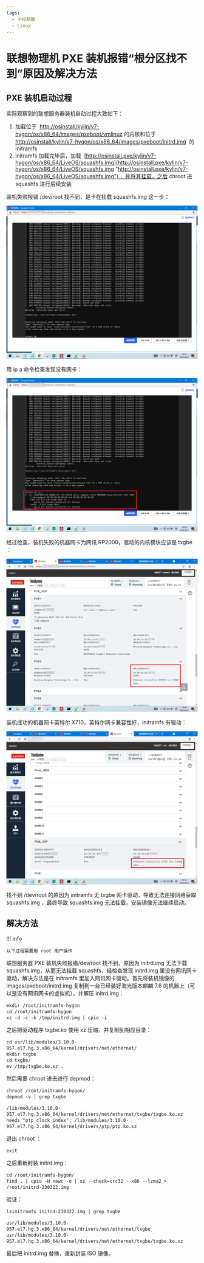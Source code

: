 ```yaml
---
tags:
  - 中标麒麟
  - Linux
---
```


# 联想物理机 PXE 装机报错“根分区找不到”原因及解决方法

## PXE 装机启动过程

实际观察到的联想服务器装机启动过程大致如下：

1. 加载位于  [http://osinstall/kylin/v7-hygon/os/x86_64/images/pxeboot/vmlinuz](http://osinstall/kylin/v7-hygon/os/x86_64/images/pxeboot/vmlinuz) 的内核和位于 [http://osinstall/kylin/v7-hygon/os/x86_64/images/pxeboot/initrd.img](http://osinstall/kylin/v7-hygon/os/x86_64/images/pxeboot/vmlinuz%E7%9A%84%E5%86%85%E6%A0%B8%E5%92%8C%E4%BD%8D%E4%BA%8Ehttp://osinstall/kylin/v7-hygon/os/x86_64/images/pxeboot/initrd.img "http://osinstall/kylin/v7-hygon/os/x86_64/images/pxeboot/vmlinuz%E7%9A%84%E5%86%85%E6%A0%B8%E5%92%8C%E4%BD%8D%E4%BA%8Ehttp://osinstall/kylin/v7-hygon/os/x86_64/images/pxeboot/initrd.img")  的 initramfs
2. initramfs 加载完毕后，加载  [http://osinstall.pxe/kylin/v7-hygon/os/x86_64/LiveOS/squashfs.img](http://osinstall.pxe/kylin/v7-hygon/os/x86_64/LiveOS/squashfs.img "http://osinstall.pxe/kylin/v7-hygon/os/x86_64/LiveOS/squashfs.img") ，并将其挂载，之后 chroot 进 squashfs 进行后续安装

装机失败报错 /dev/root 找不到，是卡在挂载 squashfs.img 这一步：

![](./images/46c8067efbe74c2e8937979aacc4a378.png)

用 ip a 命令检查发现没有网卡：

![](./images/0ac0c4f4e733433890c3cf40ecd3ba89.png)

经过检查，装机失败的机器网卡为网讯 RP2000，驱动的内核模块应该是 txgbe ：

![](./images/571fe0a2d08b4101afa1187d56754bd6.png)

装机成功的机器网卡英特尔 X710，英特尔网卡兼容性好，initramfs 有驱动：

![](./images/add7835ab034488db98aa6549e32d9a0.png)

找不到 /dev/root 的原因为 initramfs 无 txgbe 网卡驱动，导致无法连接网络获取 squashfs.img ，最终导致 squashfs.img 无法挂载，安装镜像无法继续启动。

## 解决方法

!!! info

    以下过程需要用 root 用户操作

联想服务器 PXE 装机失败报错/dev/root 找不到，原因为 initrd.img 无法下载 squashfs.img，从而无法挂载 squashfs，经检查发现 initrd.img 里没有网讯网卡驱动，解决方法是在 initramfs 里加入网讯网卡驱动。首先将装机镜像的 images/pxeboot/initrd.img 复制到一台已经装好海光版本麒麟 7.6 的机器上（可以是没有网讯网卡的虚拟机），并解压 initrd.img：

```
mkdir /root/initramfs-hygon
cd /root/initramfs-hygon
xz -d -c -k /tmp/initrd.img | cpio -i
```

之后把驱动程序 txgbe.ko 使用 xz 压缩，并复制到相应目录：

```
cd usr/lib/modules/3.10.0-957.el7.hg.3.x86_64/kernel/drivers/net/ethernet/
mkdir txgbe
cd txgbe/
mv /tmp/txgbe.ko.xz .
```

然后需要 chroot 进去进行 depmod：

```
chroot /root/initramfs-hygon/
depmod -v | grep txgbe
```

```
/lib/modules/3.10.0-957.el7.hg.3.x86_64/kernel/drivers/net/ethernet/txgbe/txgbe.ko.xz needs "ptp_clock_index": /lib/modules/3.10.0-957.el7.hg.3.x86_64/kernel/drivers/ptp/ptp.ko.xz
```

退出 chroot ：

```
exit
```

之后重新封装 initrd.img：

```
cd /root/initramfs-hygon/
find . | cpio -H newc -o | xz --check=crc32 --x86 --lzma2 > /root/initrd-230322.img
```

验证：

```
lsinitramfs initrd-230322.img | grep txgbe
```

```
usr/lib/modules/3.10.0-957.el7.hg.3.x86_64/kernel/drivers/net/ethernet/txgbe
usr/lib/modules/3.10.0-957.el7.hg.3.x86_64/kernel/drivers/net/ethernet/txgbe/txgbe.ko.xz
```

最后把 initrd.img 替换，重新封装 ISO 镜像。
